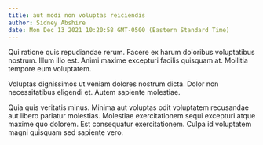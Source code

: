 ```yaml
---
title: aut modi non voluptas reiciendis
author: Sidney Abshire
date: Mon Dec 13 2021 10:20:58 GMT-0500 (Eastern Standard Time)
---
```

Qui ratione quis repudiandae rerum. Facere ex harum doloribus voluptatibus nostrum. Illum illo est. Animi maxime excepturi facilis quisquam at. Mollitia tempore eum voluptatem.

 Voluptas dignissimos ut veniam dolores nostrum dicta. Dolor non necessitatibus eligendi et. Autem sapiente molestiae.

 Quia quis veritatis minus. Minima aut voluptas odit voluptatem recusandae aut libero pariatur molestias. Molestiae exercitationem sequi excepturi atque maxime quo dolorem. Est consequatur exercitationem. Culpa id voluptatem magni quisquam sed sapiente vero.